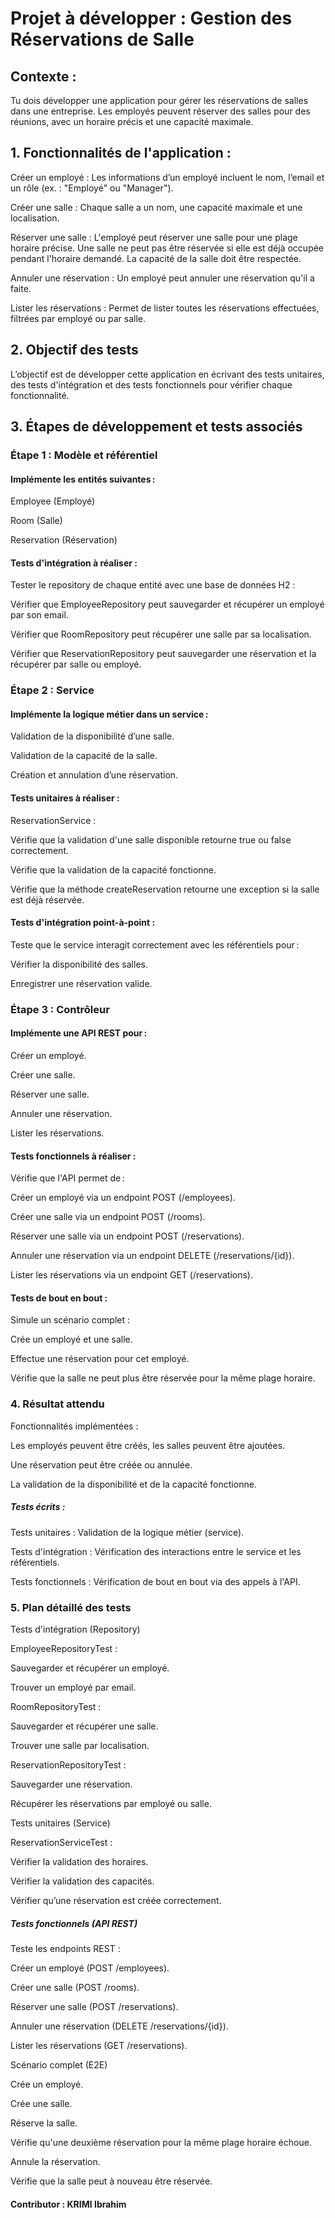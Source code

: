 # Projet à développer : Gestion des Réservations de Salle

## Contexte :

Tu dois développer une application pour gérer les réservations de salles dans une entreprise. Les employés peuvent réserver des salles pour des réunions, avec un horaire précis et une capacité maximale.

## 1. Fonctionnalités de l'application :

Créer un employé : Les informations d’un employé incluent le nom, l’email et un rôle (ex. : "Employé" ou "Manager").

Créer une salle : Chaque salle a un nom, une capacité maximale et une localisation.

Réserver une salle : L'employé peut réserver une salle pour une plage horaire précise.
Une salle ne peut pas être réservée si elle est déjà occupée pendant l'horaire demandé.
La capacité de la salle doit être respectée.

Annuler une réservation : Un employé peut annuler une réservation qu'il a faite.

Lister les réservations : Permet de lister toutes les réservations effectuées, filtrées par employé ou par salle.

## 2. Objectif des tests

   L’objectif est de développer cette application en écrivant des tests unitaires, des tests d'intégration et des tests fonctionnels pour vérifier chaque fonctionnalité.

## 3. Étapes de développement et tests associés
   
### Étape 1 : Modèle et référentiel
   
#### Implémente les entités suivantes :

   Employee (Employé)

   Room (Salle)

   Reservation (Réservation)

#### Tests d'intégration à réaliser :

Tester le repository de chaque entité avec une base de données H2 :

Vérifier que EmployeeRepository peut sauvegarder et récupérer un employé par son email.
   
Vérifier que RoomRepository peut récupérer une salle par sa localisation.
   
Vérifier que ReservationRepository peut sauvegarder une réservation et la récupérer par salle ou employé.
### Étape 2 : Service

#### Implémente la logique métier dans un service :
   
Validation de la disponibilité d’une salle.
   
Validation de la capacité de la salle.

Création et annulation d’une réservation.

#### Tests unitaires à réaliser :
   
ReservationService :
   
Vérifie que la validation d'une salle disponible retourne true ou false correctement.
   
Vérifie que la validation de la capacité fonctionne.
   
Vérifie que la méthode createReservation retourne une exception si la salle est déjà réservée.
  
#### Tests d'intégration point-à-point :
   
Teste que le service interagit correctement avec les référentiels pour :
  
Vérifier la disponibilité des salles.
   
Enregistrer une réservation valide.
   
### Étape 3 : Contrôleur
   
#### Implémente une API REST pour :
   
Créer un employé.
   
Créer une salle.
   
Réserver une salle.
   
Annuler une réservation.
   
Lister les réservations.
   
#### Tests fonctionnels à réaliser :
   
Vérifie que l'API permet de :

Créer un employé via un endpoint POST (/employees).

Créer une salle via un endpoint POST (/rooms).

Réserver une salle via un endpoint POST (/reservations).

Annuler une réservation via un endpoint DELETE (/reservations/{id}).

Lister les réservations via un endpoint GET (/reservations).

#### Tests de bout en bout :

Simule un scénario complet :

Crée un employé et une salle.

Effectue une réservation pour cet employé.

Vérifie que la salle ne peut plus être réservée pour la même plage horaire.

### 4. Résultat attendu
   Fonctionnalités implémentées :

   Les employés peuvent être créés, les salles peuvent être ajoutées.

   Une réservation peut être créée ou annulée.

   La validation de la disponibilité et de la capacité fonctionne.

##### Tests écrits :
Tests unitaires : Validation de la logique métier (service).
   
Tests d'intégration : Vérification des interactions entre le service et les référentiels.
  
Tests fonctionnels : Vérification de bout en bout via des appels à l'API.

### 5. Plan détaillé des tests
   Tests d'intégration (Repository)

   EmployeeRepositoryTest :

   Sauvegarder et récupérer un employé.

   Trouver un employé par email.

   RoomRepositoryTest :

   Sauvegarder et récupérer une salle.

   Trouver une salle par localisation.

   ReservationRepositoryTest :

   Sauvegarder une réservation.

   Récupérer les réservations par employé ou salle.

   Tests unitaires (Service)

   ReservationServiceTest :

   Vérifier la validation des horaires.

   Vérifier la validation des capacités.

   Vérifier qu’une réservation est créée correctement.

##### Tests fonctionnels (API REST)
   
Teste les endpoints REST :
   
Créer un employé (POST /employees).
   
Créer une salle (POST /rooms).
   
Réserver une salle (POST /reservations).
   
Annuler une réservation (DELETE /reservations/{id}).
   
Lister les réservations (GET /reservations).
   
Scénario complet (E2E)
   
Crée un employé.
   
Crée une salle.
   
Réserve la salle.
   
Vérifie qu'une deuxième réservation pour la même plage horaire échoue.
   
Annule la réservation.
   
Vérifie que la salle peut à nouveau être réservée.

#### Contributor  : KRIMI Ibrahim